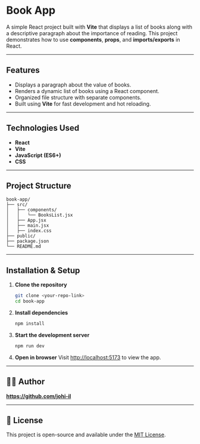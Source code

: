 
# Book App

A simple React project built with **Vite** that displays a list of books along with a descriptive paragraph about the importance of reading. This project demonstrates how to use **components**, **props**, and **imports/exports** in React.

---

## Features

* Displays a paragraph about the value of books.
* Renders a dynamic list of books using a React component.
* Organized file structure with separate components.
* Built using **Vite** for fast development and hot reloading.

---

## Technologies Used

* **React**
* **Vite**
* **JavaScript (ES6+)**
* **CSS**

---

## Project Structure

```
book-app/
├── src/
│   ├── components/
│   │   └── BooksList.jsx
│   ├── App.jsx
│   ├── main.jsx
│   ├── index.css
├── public/
├── package.json
└── README.md
```

---

## Installation & Setup

1. **Clone the repository**

   ```bash
   git clone <your-repo-link>
   cd book-app
   ```

2. **Install dependencies**

   ```bash
   npm install
   ```

3. **Start the development server**

   ```bash
   npm run dev
   ```

4. **Open in browser**
   Visit [http://localhost:5173](http://localhost:5173) to view the app.

---

## 👨‍💻 Author

**https://github.com/johi-il**

---

## 📝 License

This project is open-source and available under the [MIT License](LICENSE).
